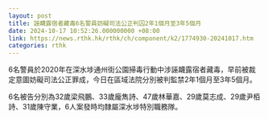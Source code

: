 ```yaml
---
layout: post
title: 誣衊露宿者藏毒6名警員妨礙司法公正判囚2年1個月至3年5個月
date: 2024-10-17 10:52:26.000000000 +08:00
link: https://news.rthk.hk/rthk/ch/component/k2/1774930-20241017.htm
categories: rthk
---
```


6名警員於2020年在深水埗通州街公園掃毒行動中涉誣衊露宿者藏毒，早前被裁定意圖妨礙司法公正罪成，今日在區域法院分別被判監禁2年1個月至3年5個月。

6名被告分別為32歲梁飛鵬、33歲龐雋詩、47歲林華嘉、29歲莫志成、29歲尹栢詩、31歲陳守業，6人案發時均隸屬深水埗特別職務隊。
